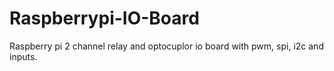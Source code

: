 # Raspberrypi-IO-Board
Raspberry pi 2 channel relay and optocuplor io board with pwm, spi, i2c and inputs.
